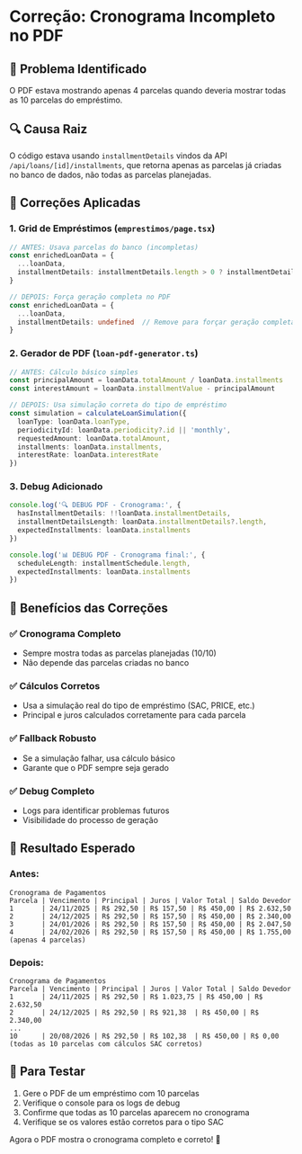 # Correção: Cronograma Incompleto no PDF

## 🐛 Problema Identificado
O PDF estava mostrando apenas 4 parcelas quando deveria mostrar todas as 10 parcelas do empréstimo.

## 🔍 Causa Raiz
O código estava usando `installmentDetails` vindos da API `/api/loans/[id]/installments`, que retorna apenas as parcelas já criadas no banco de dados, não todas as parcelas planejadas.

## 🔧 Correções Aplicadas

### 1. **Grid de Empréstimos** (`emprestimos/page.tsx`)
```typescript
// ANTES: Usava parcelas do banco (incompletas)
const enrichedLoanData = {
  ...loanData,
  installmentDetails: installmentDetails.length > 0 ? installmentDetails : undefined
}

// DEPOIS: Força geração completa no PDF
const enrichedLoanData = {
  ...loanData,
  installmentDetails: undefined  // Remove para forçar geração completa
}
```

### 2. **Gerador de PDF** (`loan-pdf-generator.ts`)
```typescript
// ANTES: Cálculo básico simples
const principalAmount = loanData.totalAmount / loanData.installments
const interestAmount = loanData.installmentValue - principalAmount

// DEPOIS: Usa simulação correta do tipo de empréstimo
const simulation = calculateLoanSimulation({
  loanType: loanData.loanType,
  periodicityId: loanData.periodicity?.id || 'monthly',
  requestedAmount: loanData.totalAmount,
  installments: loanData.installments,
  interestRate: loanData.interestRate
})
```

### 3. **Debug Adicionado**
```typescript
console.log('🔍 DEBUG PDF - Cronograma:', {
  hasInstallmentDetails: !!loanData.installmentDetails,
  installmentDetailsLength: loanData.installmentDetails?.length,
  expectedInstallments: loanData.installments
})

console.log('📊 DEBUG PDF - Cronograma final:', {
  scheduleLength: installmentSchedule.length,
  expectedInstallments: loanData.installments
})
```

## 🎯 Benefícios das Correções

### ✅ **Cronograma Completo**
- Sempre mostra todas as parcelas planejadas (10/10)
- Não depende das parcelas criadas no banco

### ✅ **Cálculos Corretos**
- Usa a simulação real do tipo de empréstimo (SAC, PRICE, etc.)
- Principal e juros calculados corretamente para cada parcela

### ✅ **Fallback Robusto**
- Se a simulação falhar, usa cálculo básico
- Garante que o PDF sempre seja gerado

### ✅ **Debug Completo**
- Logs para identificar problemas futuros
- Visibilidade do processo de geração

## 🧪 Resultado Esperado

### **Antes:**
```
Cronograma de Pagamentos
Parcela | Vencimento | Principal | Juros | Valor Total | Saldo Devedor
1       | 24/11/2025 | R$ 292,50 | R$ 157,50 | R$ 450,00 | R$ 2.632,50
2       | 24/12/2025 | R$ 292,50 | R$ 157,50 | R$ 450,00 | R$ 2.340,00
3       | 24/01/2026 | R$ 292,50 | R$ 157,50 | R$ 450,00 | R$ 2.047,50
4       | 24/02/2026 | R$ 292,50 | R$ 157,50 | R$ 450,00 | R$ 1.755,00
(apenas 4 parcelas)
```

### **Depois:**
```
Cronograma de Pagamentos
Parcela | Vencimento | Principal | Juros | Valor Total | Saldo Devedor
1       | 24/11/2025 | R$ 292,50 | R$ 1.023,75 | R$ 450,00 | R$ 2.632,50
2       | 24/12/2025 | R$ 292,50 | R$ 921,38  | R$ 450,00 | R$ 2.340,00
...
10      | 20/08/2026 | R$ 292,50 | R$ 102,38  | R$ 450,00 | R$ 0,00
(todas as 10 parcelas com cálculos SAC corretos)
```

## 🚀 Para Testar
1. Gere o PDF de um empréstimo com 10 parcelas
2. Verifique o console para os logs de debug
3. Confirme que todas as 10 parcelas aparecem no cronograma
4. Verifique se os valores estão corretos para o tipo SAC

Agora o PDF mostra o cronograma completo e correto! 🎉